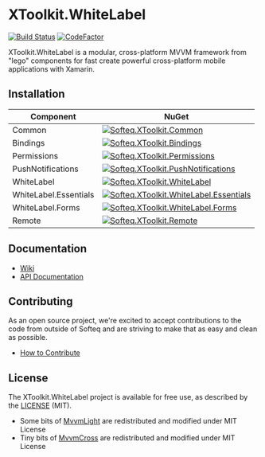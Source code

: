 # XToolkit.WhiteLabel

[![Build Status](https://dev.azure.com/SofteqDevelopment/Toolkit/_apis/build/status/Build%20XToolkit?branchName=master)](https://dev.azure.com/SofteqDevelopment/Toolkit/_build/latest?definitionId=105&branchName=master)
[![CodeFactor](https://www.codefactor.io/repository/github/softeq/xtoolkit.whitelabel/badge)](https://www.codefactor.io/repository/github/softeq/xtoolkit.whitelabel)

XToolkit.WhiteLabel is a modular, cross-platform MVVM framework from "lego" components for fast create powerful cross-platform mobile applications with Xamarin.

## Installation

Component | NuGet
----------|--------
Common    | [![Softeq.XToolkit.Common](https://buildstats.info/nuget/Softeq.XToolkit.Common?includePreReleases=true)](https://www.nuget.org/packages/Softeq.XToolkit.Common)
Bindings  | [![Softeq.XToolkit.Bindings](https://buildstats.info/nuget/Softeq.XToolkit.Bindings?includePreReleases=true)](https://www.nuget.org/packages/Softeq.XToolkit.Bindings)
Permissions | [![Softeq.XToolkit.Permissions](https://buildstats.info/nuget/Softeq.XToolkit.Permissions?includePreReleases=true)](https://www.nuget.org/packages/Softeq.XToolkit.Permissions)
PushNotifications | [![Softeq.XToolkit.PushNotifications](https://buildstats.info/nuget/Softeq.XToolkit.PushNotifications?includePreReleases=true)](https://www.nuget.org/packages/Softeq.XToolkit.PushNotifications)
WhiteLabel  | [![Softeq.XToolkit.WhiteLabel](https://buildstats.info/nuget/Softeq.XToolkit.WhiteLabel?includePreReleases=true)](https://www.nuget.org/packages/Softeq.XToolkit.WhiteLabel)
WhiteLabel.Essentials  | [![Softeq.XToolkit.WhiteLabel.Essentials](https://buildstats.info/nuget/Softeq.XToolkit.WhiteLabel.Essentials?includePreReleases=true)](https://www.nuget.org/packages/Softeq.XToolkit.WhiteLabel.Essentials)
WhiteLabel.Forms  | [![Softeq.XToolkit.WhiteLabel.Forms](https://buildstats.info/nuget/Softeq.XToolkit.WhiteLabel.Forms?includePreReleases=true)](https://www.nuget.org/packages/Softeq.XToolkit.WhiteLabel.Forms)
Remote  | [![Softeq.XToolkit.Remote](https://buildstats.info/nuget/Softeq.XToolkit.Remote?includePreReleases=true)](https://www.nuget.org/packages/Softeq.XToolkit.Remote)

## Documentation

- [Wiki](https://github.com/Softeq/XToolkit.WhiteLabel/wiki)
- [API Documentation](https://softeq.github.io/XToolkit.WhiteLabel/api/)

## Contributing

As an open source project, we're excited to accept contributions to the code from outside of Softeq and are striving to make that as easy and clean as possible.

- [How to Contribute](.github/CONTRIBUTING.md)

## License

The XToolkit.WhiteLabel project is available for free use, as described by the [LICENSE](/LICENSE) (MIT).

- Some bits of [MvvmLight](https://github.com/lbugnion/mvvmlight) are redistributed and modified under MIT License
- Tiny bits of [MvvmCross](https://github.com/MvvmCross/MvvmCross) are redistributed and modified under MIT License
